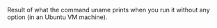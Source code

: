 Result of what the command uname prints when you run it without any option (in an Ubuntu VM machine).
